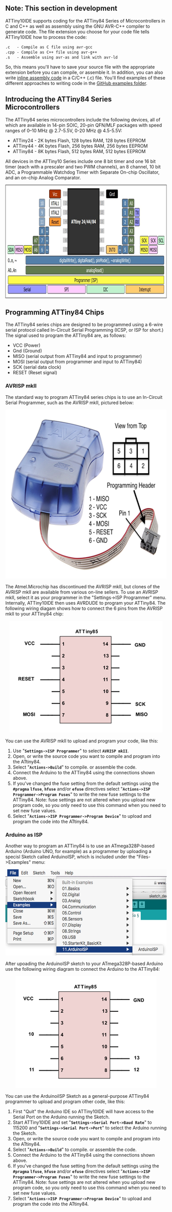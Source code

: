## Note: This section in development

ATTiny10IDE supports coding for the ATTiny84 Series of Microcontrollers in C and C++ as well as assembly using the GNU AVR-C++ compiler to generate code.  The file extension you choose for your code file tells ATTiny10IDE how to process the code:

    .c   - Compile as C file using avr-gcc
    .cpp - Compile as C++ file using avr-g++
    .s   - Assemble using avr-as and link with avr-ld
    
So, this means you'll have to save your source file with the appropriate extension before you can compile, or assemble it.  In addition, you can also write [inline assembly code](https://web.stanford.edu/class/ee281/projects/aut2002/yingzong-mouse/media/GCCAVRInlAsmCB.pdf) in a C/C++ (.c) file.  You'll find examples of these different approaches to writing code in the [GitHub examples folder](https://github.com/wholder/ATTiny10IDE/tree/master/examples).

## Introducing the ATTiny84 Series Microcontrollers

The ATTiny84 series microcontrollers include the following devices, all of which are available in 14-pin SOIC, 20-pin QFN/MLF packages with speed ranges of 0–10 MHz @ 2.7-5.5V, 0-20 MHz @ 4.5-5.5V:

+ ATTiny24 - 2K bytes Flash, 128 bytes RAM, 128 bytes EEPROM
+ ATTiny44 - 4K bytes Flash, 256 bytes RAM, 256 bytes EEPROM
+ ATTiny84 - 8K bytes Flash, 512 bytes RAM, 512 bytes EEPROM

All devices in the ATTiny10 Series include one 8 bit timer and one 16 bit timer (each with a prescaler and two PWM channels), an 8 channel, 10 bit ADC, a Programmable Watchdog Timer with Separate On-chip Oscillator, and an on-chip Analog Comparator.

<p align="center"><img src="images/tiny84pins.jpg" width="889" height="354"></p>

## Programming ATTiny84 Chips

The ATTiny84 series chips are designed to be programmed using a 6-wire serial protocol called In-Circuit Serial Programming (ICSP, or ISP for short.)  The signal used to program the ATTiny84 are, as follows:

+ VCC (Power)
+ Gnd (Ground)
+ MISO (serial output from ATTiny84 and input to programmer)
+ MOSI (serial output from programmer and input to ATTiny84)
+ SCK (serial data clock)
+ RESET (Reset signal)


### AVRISP mkII

The standard way to program ATTiny84 series chips is to use an In-Circuit Serial Programmer, such as the AVRISP mkII, pictured below:

<p align="center"><img src="images/ATAVRISP2.jpg" width="700" height="527"></p>

The Atmel.Microchip has discontinued the AVRISP mkII, but clones of the AVRISP mkII are available from various on-line sellers.  To use an AVRISP mkII, select it as your programmer in the "Settings->ISP Programmer" menu.  Internally, ATTiny10IDE then uses AVRDUDE to program your ATTiny84.  The following wiring diagam shows how to connect the 6 pins from the AVRISP mkII to your ATTiny84 chip:

<p align="center"><img src="images/ATTiny84-to-AVRISP-mkII.png" width="476" height="349"></p>

You can use the AVRISP mkII to upload and program your code, like this:

 1. Use "**`Settings->ISP Programmer`**" to select **`AVRISP mkII`**.
 2. Open, or write the source code you want to compile and program into the ATtiny84.
 3. Select "**`Actions->Build`**" to compile. or assemble the code.
 4. Connect the Arduino to the ATTiny84 using the connections shown above.
 5. If you've changed the fuse setting from the default settings using the **`#pragma`** **`lfuse`**, **`hfuse`** and/or **`efuse`** directives select "**`Actions->ISP Programmer->Program Fuses`**" to write the new fuse settings to the ATTiny84.  Note: fuse settings are not altered when you upload new program code, so you only need to use this command when you need to set new fuse values. 
 6. Select "**`Actions->ISP Programmer->Program Device`**" to upload and program the code into the ATtiny84.

### Arduino as ISP

Another way to program an ATTiny84 is to use an ATmega328P-based Arduino (Arduino UNO, for example) as a programmer by uploading a specisl Sketch called ArduinoISP, which is included under the "Files->Examples" menu:

<p align="center"><img src="images/ArduinoISP.png" width="584" height="269"></p>

After upoading the ArduinoISP sketch to your ATmega328P-based Arduino use the following wiring diagram to connect the Arduino to the ATTiny84:

<p align="center"><img src="images/ATTiny84-to-ArduinoISP.png" width="442" height="349"></p>

You can use the ArduinoiISP Sketch as a general-purpose ATTiny84 programmer to upload and program other code, like this:

 1. First "Quit" the Arduino IDE so ATTiny10IDE will have access to the Serial Port on the Arduino running the Sketch.
 2. Start ATTiny10IDE and set "**`Settings->Serial Port->Baud Rate`**" to 115200 and "**`Settings->Serial Port->Port`**" to select the Arduino running the Sketch.
 3. Open, or write the source code you want to compile and program into the ATtiny84.
 4. Select "**`Actions->Build`**" to compile. or assemble the code.
 5. Connect the Arduino to the ATTiny84 using the connections shown above.
 6. If you've changed the fuse setting from the default settings using the **`#pragma`** **`lfuse`**, **`hfuse`** and/or **`efuse`** directives select "**`Actions->ISP Programmer->Program Fuses`**" to write the new fuse settings to the ATTiny84.  Note: fuse settings are not altered when you upload new program code, so you only need to use this command when you need to set new fuse values. 
 7. Select "**`Actions->ISP Programmer->Program Device`**" to upload and program the code into the ATtiny84.
